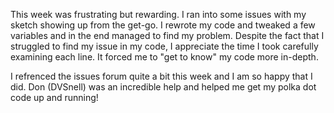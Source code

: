This week was frustrating but rewarding. I ran into some issues with my sketch showing up from the get-go. I rewrote my code and tweaked a few variables and in the end managed to find my problem. Despite the fact that I struggled to find my issue in my code, I appreciate the time I took carefully examining each line. It forced me to "get to know" my code more in-depth.

I refrenced the issues forum quite a bit this week and I am so happy that I did. Don (DVSnell) was an incredible help and helped me get my polka dot code up and running!
